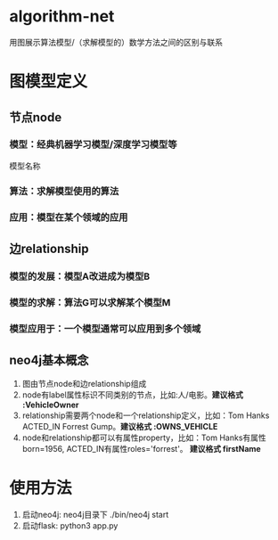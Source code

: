 # algorithm-net
用图展示算法模型/（求解模型的）数学方法之间的区别与联系

# 图模型定义
## 节点node
### 模型：经典机器学习模型/深度学习模型等
模型名称
### 算法：求解模型使用的算法
### 应用：模型在某个领域的应用

## 边relationship
### 模型的发展：模型A改进成为模型B
### 模型的求解：算法G可以求解某个模型M
### 模型应用于：一个模型通常可以应用到多个领域


## neo4j基本概念
1. 图由节点node和边relationship组成
2. node有label属性标识不同类别的节点，比如:人/电影。**建议格式 :VehicleOwner**
3. relationship需要两个node和一个relationship定义，比如：Tom Hanks ACTED_IN Forrest Gump。**建议格式 :OWNS_VEHICLE**
4. node和relationship都可以有属性property，比如：Tom Hanks有属性born=1956, ACTED_IN有属性roles='forrest'。 **建议格式 firstName**
# 使用方法
1. 启动neo4j: neo4j目录下 ./bin/neo4j start
2. 启动flask: python3 app.py
